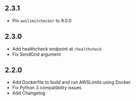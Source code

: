 2.3.1
-----
* Pin `awslimitchecker` to 9.0.0

2.3.0
-----
* Add healthcheck endpoint at `/healthcheck`
* Fix SendGrid argument

2.2.0
-----
* Add Dockerfile to build and run AWSLimits using Docker
* Fix Python 3 compatibility issues
* Add Changelog
